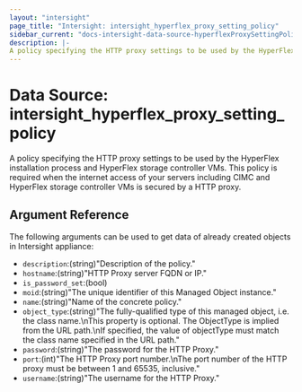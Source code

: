 ```yaml
---
layout: "intersight"
page_title: "Intersight: intersight_hyperflex_proxy_setting_policy"
sidebar_current: "docs-intersight-data-source-hyperflexProxySettingPolicy"
description: |-
A policy specifying the HTTP proxy settings to be used by the HyperFlex installation process and HyperFlex storage controller VMs. This policy is required when the internet access of your servers including CIMC and HyperFlex storage controller VMs is secured by a HTTP proxy.
---
```


# Data Source: intersight_hyperflex_proxy_setting_policy
A policy specifying the HTTP proxy settings to be used by the HyperFlex installation process and HyperFlex storage controller VMs. This policy is required when the internet access of your servers including CIMC and HyperFlex storage controller VMs is secured by a HTTP proxy.
## Argument Reference
The following arguments can be used to get data of already created objects in Intersight appliance:
* `description`:(string)"Description of the policy."
* `hostname`:(string)"HTTP Proxy server FQDN or IP."
* `is_password_set`:(bool)
* `moid`:(string)"The unique identifier of this Managed Object instance."
* `name`:(string)"Name of the concrete policy."
* `object_type`:(string)"The fully-qualified type of this managed object, i.e. the class name.\nThis property is optional. The ObjectType is implied from the URL path.\nIf specified, the value of objectType must match the class name specified in the URL path."
* `password`:(string)"The password for the HTTP Proxy."
* `port`:(int)"The HTTP Proxy port number.\nThe port number of the HTTP proxy must be between 1 and 65535, inclusive."
* `username`:(string)"The username for the HTTP Proxy."
